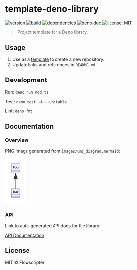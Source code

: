 # template-deno-library

[![version](https://img.shields.io/github/v/release/flowscripter/template-deno-library?sort=semver)](https://github.com/flowscripter/template-deno-library/releases)
[![build](https://img.shields.io/github/workflow/status/flowscripter/template-deno-library/release-deno-library)](https://github.com/flowscripter/template-deno-library/actions/workflows/release-deno-library.yml)
[![dependencies](https://img.shields.io/endpoint?url=https%3A%2F%2Fdeno-visualizer.danopia.net%2Fshields%2Fupdates%2Fhttps%2Fraw.githubusercontent.com%2Fflowscripter%2Ftemplate-deno-library%2Fmain%2Fmod.ts)](https://github.com/flowscripter/template-deno-library/blob/main/deps.ts)
[![deno doc](https://doc.deno.land/badge.svg)](https://doc.deno.land/https/raw.githubusercontent.com/flowscripter/template-deno-library/main/mod.ts)
[![license: MIT](https://img.shields.io/github/license/flowscripter/template-deno-library)](https://github.com/flowscripter/template-deno-library/blob/main/LICENSE)

> Project template for a Deno library.

## Usage

1. Use as a
   [template](https://docs.github.com/en/github/creating-cloning-and-archiving-repositories/creating-a-repository-from-a-template)
   to create a new repository.
2. Update links and references in `README.md`.

## Development

Run: `deno run mod.ts`

Test: `deno test -A --unstable`

Lint: `deno fmt`

## Documentation

### Overview

PNG image generated from `images/uml_diagram.mermaid`:

![UML Diagram](images/uml_diagram.png "UML Diagram")

### API

Link to auto-generated API docs for the library:

[API Documentation](https://doc.deno.land/https/raw.githubusercontent.com/flowscripter/template-deno-library/main/mod.ts)

## License

MIT © Flowscripter
